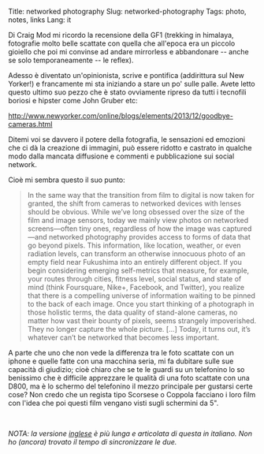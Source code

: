 Title: networked photography
Slug: networked-photography
Tags: photo, notes, links
Lang: it

Di Craig Mod mi ricordo la recensione della GF1 (trekking in himalaya, fotografie molto belle scattate con quella che all'epoca era un piccolo gioiello che poi mi convinse ad andare mirrorless e abbandonare -- anche se solo temporaneamente -- le reflex).

Adesso è diventato un'opinionista, scrive e pontifica (addirittura sul New Yorker!) e francamente mi sta iniziando a stare un po' sulle palle. Avete letto questo ultimo suo pezzo che è stato ovviamente ripreso da tutti i tecnofili boriosi e hipster come John Gruber etc:

<http://www.newyorker.com/online/blogs/elements/2013/12/goodbye-cameras.html>

Ditemi voi se davvero il potere della fotografia, le sensazioni ed emozioni che ci dà la creazione di immagini, può essere ridotto e castrato in qualche modo dalla mancata diffusione e commenti e pubblicazione sui social network.

Cioè mi sembra questo il suo punto:

> In the same way that the transition from film to digital is now taken for granted, the shift from cameras to networked devices with lenses should be obvious. While we’ve long obsessed over the size of the film and image sensors, today we mainly view photos on networked screens—often tiny ones, regardless of how the image was captured—and networked photography provides access to forms of data that go beyond pixels. This information, like location, weather, or even radiation levels, can transform an otherwise innocuous photo of an empty field near Fukushima into an entirely different object. If you begin considering emerging self-metrics that measure, for example, your routes through cities, fitness level, social status, and state of mind (think Foursquare, Nike+, Facebook, and Twitter), you realize that there is a compelling universe of information waiting to be pinned to the back of each image. Once you start thinking of a photograph in those holistic terms, the data quality of stand-alone cameras, no matter how vast their bounty of pixels, seems strangely impoverished. They no longer capture the whole picture.
[...]
Today, it turns out, it’s whatever can’t be networked that becomes less important.

A parte che uno che non vede la differenza tra le foto scattate con un iphone e quelle fatte con una macchina seria, mi fa dubitare sulle sue capacità di giudizio; cioè chiaro che se te le guardi su un telefonino lo so benissimo che è difficile apprezzare le qualità di una foto scattate con una D800, ma è lo schermo del telefonino il mezzo principale per gustarsi certe cose? Non credo che un regista tipo Scorsese o Coppola facciano i loro film con l'idea che poi questi film vengano visti sugli schermini da 5".

&nbsp;
&nbsp;

_NOTA: la versione [inglese]({filename}2014-01-15-networked-photography.md) è più lunga e articolata di questa in italiano. Non ho (ancora) trovato il tempo di sincronizzare le due._
